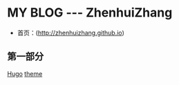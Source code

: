# MY BLOG --- ZhenhuiZhang
* 首页：(http://zhenhuizhang.github.io)
## 第一部分
[Hugo](https://gohugo.io)
[theme](https://github.com/zzossig/hugo-theme-zzo)